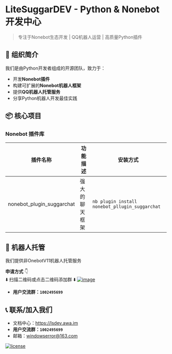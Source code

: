 # LiteSuggarDEV - Python & Nonebot 开发中心

> 专注于Nonebot生态开发 | QQ机器人运营 | 高质量Python插件

## 🚀 组织简介
我们是由Python开发者组成的开源团队，致力于：
- 开发**Nonebot插件**
- 构建可扩展的**Nonebot机器人框架**
- 提供**QQ机器人托管服务**
- 分享Python机器人开发最佳实践

## 📦 核心项目

### Nonebot 插件库
| 插件名称 | 功能描述 | 安装方式 |
|----------|----------|----------|
| nonebot_plugin_suggarchat | 强大的聊天框架 | `nb plugin install nonebot_pllugin_suggarchat` |

## 🤖 机器人托管
我们提供非OnebotV11机器人托管服务


**申请方式** 👇  
⬇️ 扫描二维码或点击二维码添加群 ⬇️ 
[![image](https://github.com/user-attachments/assets/367bdf30-c72e-4acc-b8c6-108829f6a48c)](https://qm.qq.com/q/PicCSaZ2Iq)


- **用户交流群：`1002495699`**

## 📞 联系/加入我们
- 文档中心：https://lsdev.awa.im
- **用户交流群：`1002495699`**
- 邮箱：windowserror@163.com

[![license](https://img.shields.io/badge/license-MIT-blue.svg)](LICENSE)

<!--

**Here are some ideas to get you started:**

🙋‍♀️ A short introduction - what is your organization all about?
🌈 Contribution guidelines - how can the community get involved?
👩‍💻 Useful resources - where can the community find your docs? Is there anything else the community should know?
🍿 Fun facts - what does your team eat for breakfast?
🧙 Remember, you can do mighty things with the power of [Markdown](https://docs.github.com/github/writing-on-github/getting-started-with-writing-and-formatting-on-github/basic-writing-and-formatting-syntax)
-->
